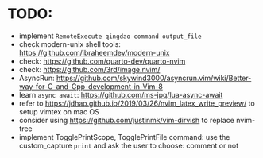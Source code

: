 # TODO: 
- implement `RemoteExecute qingdao command output_file`
- check modern-unix shell tools: https://github.com/ibraheemdev/modern-unix
- check: https://github.com/quarto-dev/quarto-nvim
- check: https://github.com/3rd/image.nvim/
- AsyncRun: https://github.com/skywind3000/asyncrun.vim/wiki/Better-way-for-C-and-Cpp-development-in-Vim-8
- learn `async await`: https://github.com/ms-jpq/lua-async-await
- refer to https://jdhao.github.io/2019/03/26/nvim_latex_write_preview/ to setup vimtex on mac OS
- consider using https://github.com/justinmk/vim-dirvish to replace nvim-tree
- implement TogglePrintScope, TogglePrintFile command: use the custom_capture `print` and ask the user to choose: comment or not
